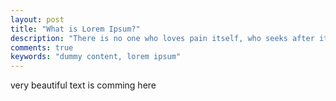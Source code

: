 ```yaml
---
layout: post
title: "What is Lorem Ipsum?"
description: "There is no one who loves pain itself, who seeks after it and wants to have it, simply because it is pain..."
comments: true
keywords: "dummy content, lorem ipsum"
---
```


very beautiful text is comming here